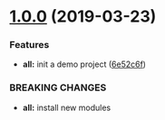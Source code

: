 # [1.0.0](https://github.com/perfectShit/autobuild/compare/6e52c6f...v1.0.0) (2019-03-23)


### Features

* **all:** init a demo project ([6e52c6f](https://github.com/perfectShit/autobuild/commit/6e52c6f))


### BREAKING CHANGES

* **all:** install new modules



